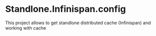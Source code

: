 # Standlone.Infinispan.config
This project allows to get standlone distributed cache (Infinispan) and working with cache
